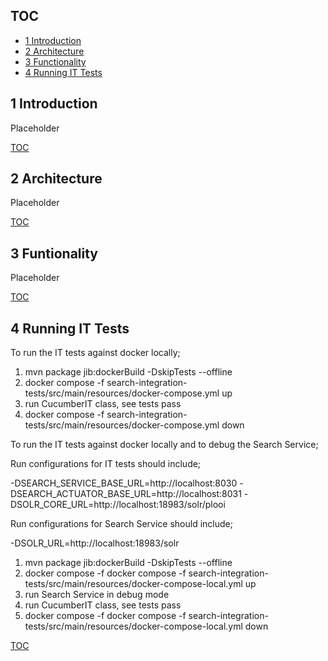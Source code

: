 
TOC
---
- [1 Introduction](#1-introduction) <br/>
- [2 Architecture](#2-functionality) <br/>
- [3 Functionality](#3-functionality) <br/>
- [4 Running IT Tests](#4-runnint-it-tests) <br/>


 1 Introduction
---------------
Placeholder


[TOC](#toc)


 2 Architecture
---------------
Placeholder


[TOC](#toc)


 3 Funtionality
---------------
Placeholder


[TOC](#toc)


 4 Running IT Tests
------------------------------------
To run the IT tests against docker locally;

1. mvn package jib:dockerBuild -DskipTests --offline
2. docker compose -f search-integration-tests/src/main/resources/docker-compose.yml up
3. run CucumberIT class, see tests pass
4. docker compose -f search-integration-tests/src/main/resources/docker-compose.yml down

To run the IT tests against docker locally and to debug the Search Service;

Run configurations for IT tests should include;

-DSEARCH_SERVICE_BASE_URL=http://localhost:8030
-DSEARCH_ACTUATOR_BASE_URL=http://localhost:8031
-DSOLR_CORE_URL=http://localhost:18983/solr/plooi

Run configurations for Search Service should include;

-DSOLR_URL=http://localhost:18983/solr

1. mvn package jib:dockerBuild -DskipTests --offline
2. docker compose -f docker compose -f search-integration-tests/src/main/resources/docker-compose-local.yml up
3. run Search Service in debug mode
4. run CucumberIT class, see tests pass
5. docker compose -f docker compose -f search-integration-tests/src/main/resources/docker-compose-local.yml down


[TOC](#toc)

